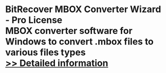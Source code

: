# BitRecover MBOX Converter Wizard - Pro License<br />MBOX converter software for Windows to convert .mbox files to various files types<br />[>> Detailed information](https://secure.shareit.com/shareit/product.html?productid=300788731&affiliateid=200057808)